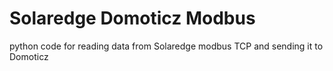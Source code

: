 # Solaredge Domoticz Modbus
python code for reading data from Solaredge modbus TCP and sending it to Domoticz
